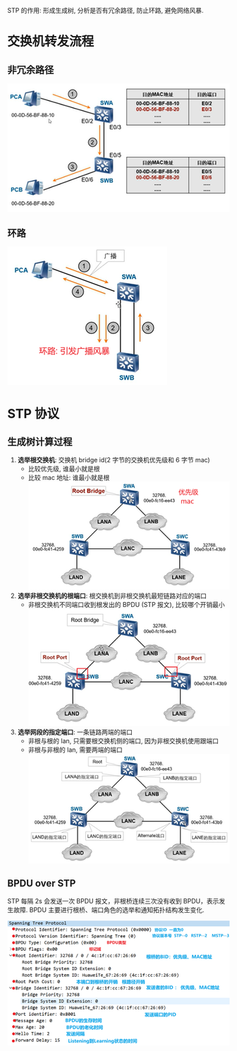 STP 的作用: 形成生成树, 分析是否有冗余路径, 防止环路, 避免网络风暴.

# 交换机转发流程

## 非冗余路径

![](stp.assets/2022-12-21-09-52-16.png)

## 环路

![](stp.assets/2022-12-21-09-57-01.png)

# STP 协议

## 生成树计算过程

1. **选举根交换机**: 交换机 bridge id(2 字节的交换机优先级和 6 字节 mac)
   - 比较优先级, 谁最小就是根
   - 比较 mac 地址: 谁最小就是根
     ![](stp.assets/2022-12-21-10-03-35.png)
1. **选举非根交换机的根端口**: 根交换机到非根交换机最短链路对应的端口
   - 非根交换机不同端口收到根发出的 BPDU (STP 报文), 比较哪个开销最小
     ![](stp.assets/2022-12-21-10-12-32.png)
1. **选举网段的指定端口**: 一条链路两端的端口
   - 非根与根的 lan, 只需要根交换机侧的端口, 因为非根交换机使用跟端口
   - 非根与非根的 lan, 需要两端的端口
     ![](stp.assets/2022-12-21-10-18-47.png)

## BPDU over STP

STP 每隔 2s 会发送一次 BPDU 报文，非根桥连续三次没有收到 BPDU，表示发生故障. BPDU 主要进行根桥、端口角色的选举和通知拓扑结构发生变化.

![](stp.assets/2022-12-21-10-32-57.png)
